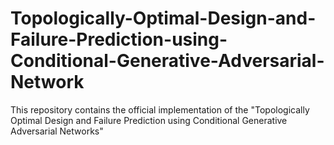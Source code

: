 # Topologically-Optimal-Design-and-Failure-Prediction-using-Conditional-Generative-Adversarial-Network
This repository contains the official implementation of the "Topologically Optimal Design and Failure Prediction using Conditional Generative Adversarial Networks"
